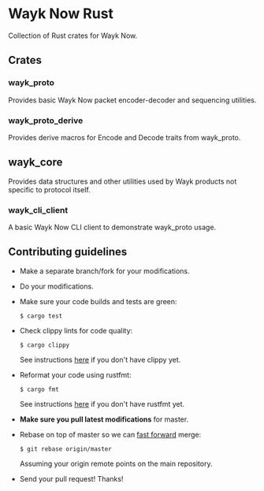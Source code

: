 Wayk Now Rust
=============

Collection of Rust crates for Wayk Now.

## Crates

### wayk_proto

Provides basic Wayk Now packet encoder-decoder and sequencing utilities.

### wayk_proto_derive

Provides derive macros for Encode and Decode traits from wayk_proto.

## wayk_core

Provides data structures and other utilities used by Wayk products not specific to protocol itself.

### wayk_cli_client

A basic Wayk Now CLI client to demonstrate wayk_proto usage.

## Contributing guidelines

- Make a separate branch/fork for your modifications.

- Do your modifications.

- Make sure your code builds and tests are green:

    ```
    $ cargo test
    ```

- Check clippy lints for code quality:

    ```
    $ cargo clippy
    ```

    See instructions [here](https://github.com/rust-lang/rust-clippy) if you don't have clippy yet.

- Reformat your code using rustfmt:

    ```
    $ cargo fmt
    ```

    See instructions [here](https://github.com/rust-lang/rustfmt) if you don't have rustfmt yet.

- **Make sure you pull latest modifications** for master.

- Rebase on top of master so we can
    [fast forward](https://help.github.com/en/github/administering-a-repository/about-merge-methods-on-github#rebasing-and-merging-your-commits)
    merge:

    ```
    $ git rebase origin/master
    ```

    Assuming your origin remote points on the main repository.

- Send your pull request! Thanks!
